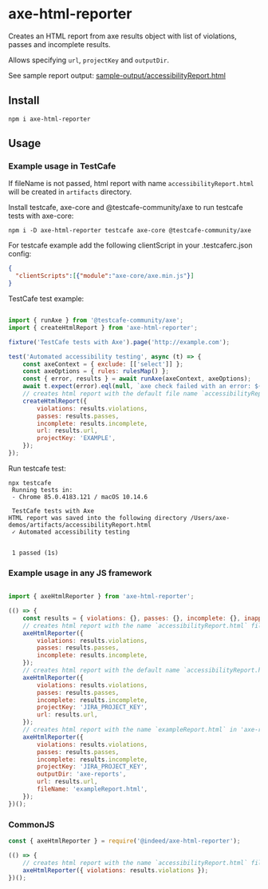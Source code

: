 # axe-html-reporter

Creates an HTML report from axe results object with list of violations, passes and incomplete results.

Allows specifying `url`, `projectKey` and `outputDir`.

See sample report output: [sample-output/accessibilityReport.html](sample-output/accessibilityReport.html)

## Install

```
npm i axe-html-reporter
```

## Usage

### Example usage in TestCafe


If fileName is not passed, html report with name `accessibilityReport.html` will be created in `artifacts` directory.

Install testcafe, axe-core and @testcafe-community/axe to run testcafe tests with axe-core: 

```shell script
npm i -D axe-html-reporter testcafe axe-core @testcafe-community/axe
```

For testcafe example add the following clientScript in your .testcaferc.json config:

```json
{
  "clientScripts":[{"module":"axe-core/axe.min.js"}]
}
```

TestCafe test example: 

```javascript

import { runAxe } from '@testcafe-community/axe';
import { createHtmlReport } from 'axe-html-reporter';

fixture('TestCafe tests with Axe').page('http://example.com');

test('Automated accessibility testing', async (t) => {
    const axeContext = { exclude: [['select']] };
    const axeOptions = { rules: rulesMap() };
    const { error, results } = await runAxe(axeContext, axeOptions);
    await t.expect(error).eql(null, `axe check failed with an error: ${error.message}`);
    // creates html report with the default file name `accessibilityReport.html`
    createHtmlReport({
        violations: results.violations,
        passes: results.passes,
        incomplete: results.incomplete,
        url: results.url,
        projectKey: 'EXAMPLE',
    });
});

```

Run testcafe test:

```shell script
npx testcafe
 Running tests in:
 - Chrome 85.0.4183.121 / macOS 10.14.6

 TestCafe tests with Axe
HTML report was saved into the following directory /Users/axe-demos/artifacts/accessibilityReport.html
 ✓ Automated accessibility testing


 1 passed (1s)

```

### Example usage in any JS framework

```javascript

import { axeHtmlReporter } from 'axe-html-reporter';

(() => {
    const results = { violations: {}, passes: {}, incomplete: {}, inapplicable: {}, url: 'http://example.com' }; 
    // creates html report with the name `accessibilityReport.html` file
    axeHtmlReporter({
        violations: results.violations,
        passes: results.passes,
        incomplete: results.incomplete,
    });
    // creates html report with the default name `accessibilityReport.html` file and adds url and projectKey
    axeHtmlReporter({
        violations: results.violations,
        passes: results.passes,
        incomplete: results.incomplete,
        projectKey: 'JIRA_PROJECT_KEY',
        url: results.url,
    });
    // creates html report with the name `exampleReport.html` in 'axe-reports' directory and adds url and projectKey to the header
    axeHtmlReporter({
        violations: results.violations,
        passes: results.passes,
        incomplete: results.incomplete,
        projectKey: 'JIRA_PROJECT_KEY',
        outputDir: 'axe-reports',
        url: results.url,
        fileName: 'exampleReport.html',
    });
})();
```

### CommonJS

```javascript
const { axeHtmlReporter } = require('@indeed/axe-html-reporter');

(() => {
    // creates html report with the name `accessibilityReport.html` file
    axeHtmlReporter({ violations: results.violations });
})();
```
